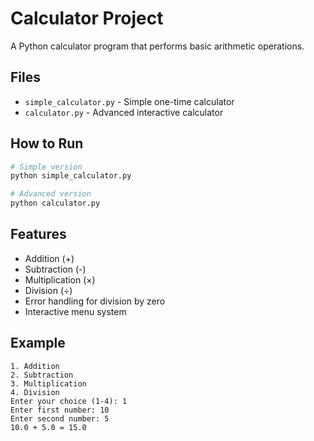 # Calculator Project

A Python calculator program that performs basic arithmetic operations.

## Files
- `simple_calculator.py` - Simple one-time calculator
- `calculator.py` - Advanced interactive calculator

## How to Run
```bash
# Simple version
python simple_calculator.py

# Advanced version
python calculator.py
```

## Features
- Addition (+)
- Subtraction (-)
- Multiplication (×)
- Division (÷)
- Error handling for division by zero
- Interactive menu system

## Example
```
1. Addition
2. Subtraction
3. Multiplication
4. Division
Enter your choice (1-4): 1
Enter first number: 10
Enter second number: 5
10.0 + 5.0 = 15.0
```
